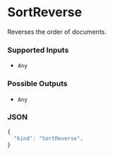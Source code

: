 # SortReverse

Reverses the order of documents.

### Supported Inputs

  - `Any`

### Possible Outputs

  - `Any`

### JSON

```js
{
  "kind": "SortReverse",
}
```
